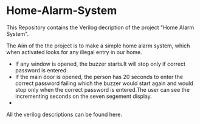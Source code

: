# Home-Alarm-System

This Repository contains the Verilog decription of the project "Home Alarm System".

The Aim of the the project is to make a simple home alarm system, which  when activated looks for any illegal entry in our home. 
<UL>
<li>If any window is opened, the buzzer starts.It will stop only if correct password is entered.</li>
<li>If the main door is opened, the person has 20 seconds to enter the correct password failing which the buzzer would start again and would stop only when the correct password is entered.The user can see the incrementing seconds on the seven segement display.<li>
</UL>

All the verilog descriptions can be found <a link = "https://github.com/yashgupta26/Home-Alarm-System/tree/main/Home%20Alarm%20System.srcs">here.</a>
